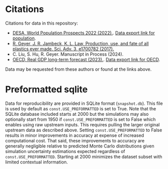 # Citations
Citations for data in this repository:

 - [DESA, World Population Prospects 2022 (2022).](https://population.un.org/wpp/Download). [Data export link for population](https://population.un.org/wpp/Download/Files/1_Indicator%2520%5C(Standard%5C)/EXCEL_FILES/1_General/WPP2024_GEN_F01_DEMOGRAPHIC_INDICATORS_COMPACT.xlsx).
 - [R. Geyer, J. R. Jambeck, K. L. Law, Production, use, and fate of all plastics ever made. Sci. Adv. 3, e1700782 (2017).](https://www.science.org/doi/10.1126/sciadv.1700782)
 - C. Liu, S. Hu, R. Geyer. Manuscript in Process (2024).
 - [OECD, Real GDP long-term forecast (2023).](https://doi.org/10.1787/d927bc18-en). [Data export link for OECD](https://sdmx.oecd.org/archive/rest/data/OECD,DF_EO114_LTB,/.GDPVD.S0.A?startPeriod=1990&endPeriod=2060&dimensionAtObservation=AllDimensions&format=csvfilewithlabels).

Data may be requested from these authors or found at the links above. 

# Preformatted sqlite
Data for reproducibility are provided in SQLite format (`snapshot.db`). This file is used by default as `const.USE_PREFORMATTED` is set to True. Note that the SQLite database included starts at 2000 but the simulations may also optionally start from 1950 if `const.USE_PREFORMATTED` is set to False which enables using raw upstream inputs. This requires pulling the larger original upstream data as described above. Setting `const.USE_PREFORMATTED` to False results in minor improvements in accuracy at expense of increased computational cost. That said, these improvements to accuracy are generally negligible relative to predicted Monte Carlo distributions given simulation uncertainty estimations expected regardless of `const.USE_PREFORMATTED`. Starting at 2000 minimizes the dataset subset with limited contextual information.
